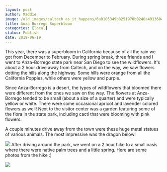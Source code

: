 ```yaml
---
layout: post
author: Maddie
image: /old_images/caltech_as_it_happens/6a0105349b8251970b0240a4913604200d.jpg
title: Anza Borrego Superbloom
categories: [local]
status: Publish
date: 2019-06-19
---
```


This year, there was a superbloom in California because of all the rain we got from December to February. During spring break, three friends and I went to Anza-Borrego state park near San Diego to see the wildflowers. It's about a 2 hour drive away from Caltech, and on the way, we saw flowers dotting the hills along the highway. Some hills were orange from all the California Poppies, while others were yellow and purple.

Since Anza-Borrego is a desert, the types of wildflowers that bloomed there were different from the ones we saw on the way. The flowers at Anza-Borrego tended to be small (about a size of a quarter) and were typically yellow or white. There were some occasional apricot and lavender colored flowers as well!
Next to the visitor center was a garden featuring some of the flora in the state park, including cacti that were blooming with pink flowers.

A couple minutes drive away from the town were these huge metal statues of various animals. The most impressive was the dragon below!


![](/old_images/caltech_as_it_happens/6a0105349b8251970b0240a4913622200d.jpg)
After driving around the park, we went on a 2 hour hike to a small oasis where there were native palm trees and a little spring. Here are some photos from the hike :)


![](/old_images/caltech_as_it_happens/6a0105349b8251970b0240a491361e200d.jpg)
